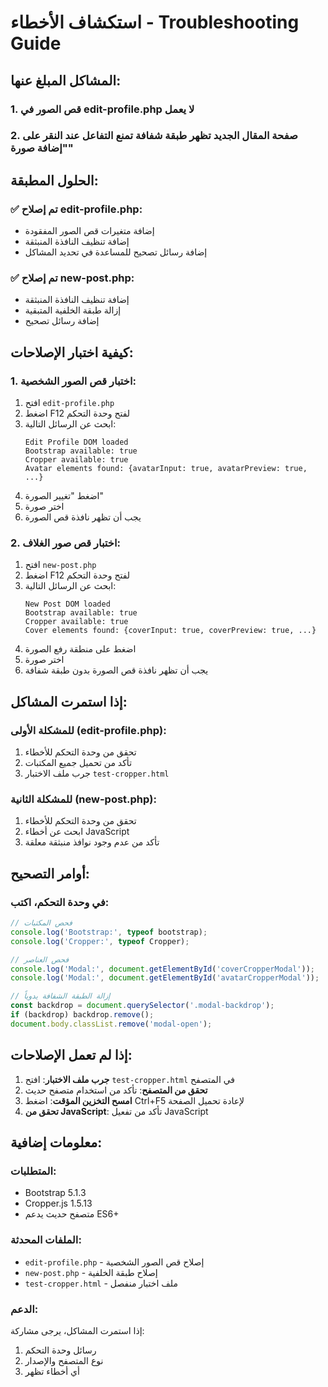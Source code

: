 # استكشاف الأخطاء - Troubleshooting Guide

## المشاكل المبلغ عنها:

### 1. قص الصور في edit-profile.php لا يعمل
### 2. صفحة المقال الجديد تظهر طبقة شفافة تمنع التفاعل عند النقر على "إضافة صورة"

## الحلول المطبقة:

### ✅ تم إصلاح edit-profile.php:
- إضافة متغيرات قص الصور المفقودة
- إضافة تنظيف النافذة المنبثقة
- إضافة رسائل تصحيح للمساعدة في تحديد المشاكل

### ✅ تم إصلاح new-post.php:
- إضافة تنظيف النافذة المنبثقة
- إزالة طبقة الخلفية المتبقية
- إضافة رسائل تصحيح

## كيفية اختبار الإصلاحات:

### 1. اختبار قص الصور الشخصية:
1. افتح `edit-profile.php`
2. اضغط F12 لفتح وحدة التحكم
3. ابحث عن الرسائل التالية:
   ```
   Edit Profile DOM loaded
   Bootstrap available: true
   Cropper available: true
   Avatar elements found: {avatarInput: true, avatarPreview: true, ...}
   ```
4. اضغط "تغيير الصورة"
5. اختر صورة
6. يجب أن تظهر نافذة قص الصورة

### 2. اختبار قص صور الغلاف:
1. افتح `new-post.php`
2. اضغط F12 لفتح وحدة التحكم
3. ابحث عن الرسائل التالية:
   ```
   New Post DOM loaded
   Bootstrap available: true
   Cropper available: true
   Cover elements found: {coverInput: true, coverPreview: true, ...}
   ```
4. اضغط على منطقة رفع الصورة
5. اختر صورة
6. يجب أن تظهر نافذة قص الصورة بدون طبقة شفافة

## إذا استمرت المشاكل:

### للمشكلة الأولى (edit-profile.php):
1. تحقق من وحدة التحكم للأخطاء
2. تأكد من تحميل جميع المكتبات
3. جرب ملف الاختبار `test-cropper.html`

### للمشكلة الثانية (new-post.php):
1. تحقق من وحدة التحكم للأخطاء
2. ابحث عن أخطاء JavaScript
3. تأكد من عدم وجود نوافذ منبثقة معلقة

## أوامر التصحيح:

### في وحدة التحكم، اكتب:
```javascript
// فحص المكتبات
console.log('Bootstrap:', typeof bootstrap);
console.log('Cropper:', typeof Cropper);

// فحص العناصر
console.log('Modal:', document.getElementById('coverCropperModal'));
console.log('Modal:', document.getElementById('avatarCropperModal'));

// إزالة الطبقة الشفافة يدوياً
const backdrop = document.querySelector('.modal-backdrop');
if (backdrop) backdrop.remove();
document.body.classList.remove('modal-open');
```

## إذا لم تعمل الإصلاحات:

1. **جرب ملف الاختبار**: افتح `test-cropper.html` في المتصفح
2. **تحقق من المتصفح**: تأكد من استخدام متصفح حديث
3. **امسح التخزين المؤقت**: اضغط Ctrl+F5 لإعادة تحميل الصفحة
4. **تحقق من JavaScript**: تأكد من تفعيل JavaScript

## معلومات إضافية:

### المتطلبات:
- Bootstrap 5.1.3
- Cropper.js 1.5.13
- متصفح حديث يدعم ES6+

### الملفات المحدثة:
- `edit-profile.php` - إصلاح قص الصور الشخصية
- `new-post.php` - إصلاح طبقة الخلفية
- `test-cropper.html` - ملف اختبار منفصل

### الدعم:
إذا استمرت المشاكل، يرجى مشاركة:
1. رسائل وحدة التحكم
2. نوع المتصفح والإصدار
3. أي أخطاء تظهر 